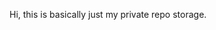 Hi, this is basically just my private repo storage.

<!---
tomdmr/tomdmr is a ✨ special ✨ repository because its `README.md` (this file) appears on your GitHub profile.
You can click the Preview link to take a look at your changes.
--->
